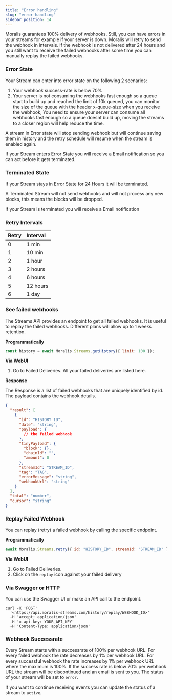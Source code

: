 ```yaml
---
title: "Error handling"
slug: "error-handling"
sidebar_position: 14
---
```


Moralis guarantees 100% delivery of webhooks. Still, you can have errors in your streams for example if your server is down. Moralis will retry to send the webhook in intervals. If the webhook is not delivered after 24 hours and you still want to receive the failed webhooks after some time you can manually replay the failed webhooks.

### Error State

Your Stream can enter into error state on the following 2 scenarios:

1. Your webhook success-rate is below 70%
2. Your server is not consuming the webhooks fast enough so a queue start to build up and reached the limit of 10k queued, you can monitor the size of the queue with the header x-queue-size when you receive the webhook, You need to ensure your server can consume all webhooks fast enough so a queue doesnt build up, moving the streams to a closer region will help reduce the time.

A stream in Error state will stop sending webhook but will continue saving them in history and the retry schedule will resume when the stream is enabled again.

If your Stream enters Error State you will receive a Email notification so you can act before it gets terminated.

### Terminated State

If your Stream stays in Error State for 24 Hours it will be terminated.

A Terminated Stream will not send webhooks and will not process any new blocks, this means the blocks will be dropped.

If your Stream is terminated you will receive a Email notification

### Retry Intervals

| Retry | Interval |
| :---- | :------- |
| 0     | 1 min    |
| 1     | 10 min   |
| 2     | 1 hour   |
| 3     | 2 hours  |
| 4     | 6 hours  |
| 5     | 12 hours |
| 6     | 1 day    |

### See failed webhooks

The Streams API provides an endpoint to get all failed webhooks. It is useful to replay the failed webhooks. Different plans will allow up to 1 weeks retention.

**Programmatically**

```javascript
const history = await Moralis.Streams.getHistory({ limit: 100 });
```

**Via WebUI**

1. Go to Failed Deliveries. All your failed deliveries are listed here.

**Response**

The Response is a list of failed webhooks that are uniquely identified by id. The payload contains the webhook details.

```json
{
  "result": [
    {
      "id": "HISTORY_ID",
      "date": "string",
      "payload": {
        // the failed webhook
      },
      "tinyPayload": {
        "block": {},
        "chainId": "",
        "amount": 0
      },
      "streamId": "STREAM_ID",
      "tag": "TAG",
      "errorMessage": "string",
      "webhookUrl": "string"
    }
  ],
  "total": "number",
  "cursor": "string"
}
```

### Replay Failed Webhook

You can replay (retry) a failed webhook by calling the specific endpoint.

**Programmatically**

```javascript
await Moralis.Streams.retry({ id: "HISTORY_ID", streamId: "STREAM_ID" });
```

**Via WebUI**

1. Go to Failed Deliveries.
2. Click on the `replay` icon against your failed delivery

### Via Swagger or HTTP

You can use the Swagger UI or make an API call to the endpoint.

```curl
curl -X 'POST'
  '<https://api.moralis-streams.com/history/replay/WEBHOOK_ID>'
  -H 'accept: application/json'
  -H 'x-api-key: YOUR_API_KEY'
  -H 'Content-Type: application/json'
```

### Webhook Successrate

Every Stream starts with a successrate of 100% per webhook URL. For every failed webhook the rate decreases by 1% per webhook URL. For every successful webhook the rate increases by 1% per webhook URL where the maximum is 100%. If the success rate is below 70% per webhook URL the stream will be discontinued and an email is sent to you. The status of your stream will be set to `error`.

If you want to continue receiving events you can update the status of a stream to `active`.
